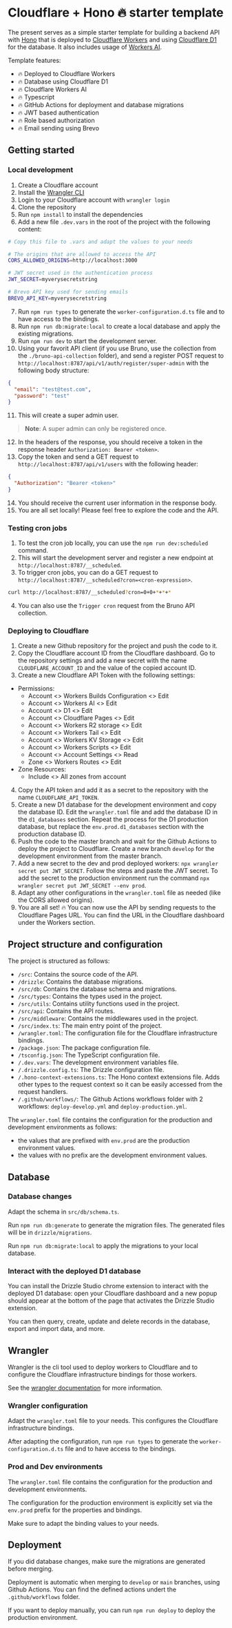 # Cloudflare + Hono 🔥 starter template

The present serves as a simple starter template for building a backend API with [Hono](https://hono.dev/) that is deployed to [Cloudflare Workers](https://workers.cloudflare.com/) and using [Cloudflare D1](https://developers.cloudflare.com/d1/) for the database. It also includes usage of [Workers AI](https://developers.cloudflare.com/workers-ai/).

Template features:

- 🔥 Deployed to Cloudflare Workers
- 🔥 Database using Cloudflare D1
- 🔥 Cloudflare Workers AI
- 🔥 Typescript
- 🔥 GitHub Actions for deployment and database migrations
- 🔥 JWT based authentication
- 🔥 Role based authorization
- 🔥 Email sending using Brevo

## Getting started

### Local development

1. Create a Cloudflare account
2. Install the [Wrangler CLI](https://developers.cloudflare.com/workers/wrangler/install-and-update/)
3. Login to your Cloudflare account with `wrangler login`
4. Clone the repository
5. Run `npm install` to install the dependencies
6. Add a new file `.dev.vars` in the root of the project with the following content:

```bash
# Copy this file to .vars and adapt the values to your needs

# The origins that are allowed to access the API
CORS_ALLOWED_ORIGINS=http://localhost:3000

# JWT secret used in the authentication process
JWT_SECRET=myverysecretstring

# Brevo API key used for sending emails
BREVO_API_KEY=myverysecretstring
```

7. Run `npm run types` to generate the `worker-configuration.d.ts` file and to have access to the bindings.
8. Run `npm run db:migrate:local` to create a local database and apply the existing migrations.
9. Run `npm run dev` to start the development server.
10. Using your favorit API client (if you use Bruno, use the collection from the `./bruno-api-collection` folder), and send a register POST request to `http://localhost:8787/api/v1/auth/register/super-admin` with the following body structure:

```json
{
  "email": "test@test.com",
  "password": "test"
}
```

11. This will create a super admin user. 

> **Note**: A super admin can only be registered once.

12. In the headers of the response, you should receive a token in the response header `Authorization: Bearer <token>`.
13. Copy the token and send a GET request to `http://localhost:8787/api/v1/users` with the following header:

```json
{
  "Authorization": "Bearer <token>"
}
```

14. You should receive the current user information in the response body.
15. You are all set locally! Please feel free to explore the code and the API.

### Testing cron jobs

1. To test the cron job locally, you can use the `npm run dev:scheduled` command.
2. This will start the development server and register a new endpoint at `http://localhost:8787/__scheduled`.
3. To trigger cron jobs, you can do a GET request to `http://localhost:8787/__scheduled?cron=<cron-expression>`.

```bash
curl http://localhost:8787/__scheduled?cron=0+0+*+*+*
```

4. You can also use the `Trigger cron` request from the Bruno API collection.


### Deploying to Cloudflare

1. Create a new Github repository for the project and push the code to it.
2. Copy the Cloudflare account ID from the Cloudflare dashboard. Go to the repository settings and add a new secret with the name `CLOUDFLARE_ACCOUNT_ID` and the value of the copied account ID.
3. Create a new Cloudflare API Token with the following settings:
- Permissions:
    - Account <> Workers Builds Configuration <> Edit
    - Account <> Workers AI <> Edit
    - Account <> D1 <> Edit
    - Account <> Cloudflare Pages <> Edit
    - Account <> Workers R2 storage <> Edit
    - Account <> Workers Tail <> Edit
    - Account <> Workers KV Storage <> Edit
    - Account <> Workers Scripts <> Edit
    - Account <> Account Settings <> Read
    - Zone <> Workers Routes <> Edit
- Zone Resources:
    - Include <> All zones from account

4. Copy the API token and add it as a secret to the repository with the name `CLOUDFLARE_API_TOKEN`.
5. Create a new D1 database for the development environment and copy the database ID. Edit the `wrangler.toml` file and add the database ID in the `d1_databases` section. Repeat the process for the D1 production database, but replace the `env.prod.d1_databases` section with the production database ID.
6. Push the code to the master branch and wait for the Github Actions to deploy the project to Cloudflare. Create a new branch `develop` for the development environment from the master branch.
7. Add a new secret to the dev and prod deployed workers: `npx wrangler secret put JWT_SECRET`. Follow the steps and paste the JWT secret. To add the secret to the production environment run the command `npx wrangler secret put JWT_SECRET --env prod`.
8. Adapt any other configurations in the `wrangler.toml` file as needed (like the CORS allowed origins).
9. You are all set! 🔥 You can now use the API by sending requests to the Cloudflare Pages URL. You can find the URL in the Cloudflare dashboard under the Workers section.

## Project structure and configuration

The project is structured as follows:
- `/src`: Contains the source code of the API.
- `/drizzle`: Contains the database migrations.
- `/src/db`: Contains the database schema and migrations.
- `/src/types`: Contains the types used in the project.
- `/src/utils`: Contains utility functions used in the project.
- `/src/api`: Contains the API routes.
- `/src/middleware`: Contains the middlewares used in the project.
- `/src/index.ts`: The main entry point of the project.
- `/wrangler.toml`: The configuration file for the Cloudflare infrastructure bindings.
- `/package.json`: The package configuration file.
- `/tsconfig.json`: The TypeScript configuration file.
- `/.dev.vars`: The development environment variables file.
- `/.drizzle.config.ts`: The Drizzle configuration file.
- `/.hono-context-extensions.ts`: The Hono context extensions file. Adds other types to the request context so it can be easily accessed from the request handlers.
- `/.github/workflows/`: The Github Actions workflows folder with 2 workflows: `deploy-develop.yml` and `deploy-production.yml`.

The `wrangler.toml` file contains the configuration for the production and development environments as follows:

- the values that are prefixed with `env.prod` are the production environment values.
- the values with no prefix are the development environment values.

## Database

### Database changes

Adapt the schema in `src/db/schema.ts`.

Run `npm run db:generate` to generate the migration files. The generated files will be in `drizzle/migrations`.

Run `npm run db:migrate:local` to apply the migrations to your local database.

### Interact with the deployed D1 database

You can install the Drizzle Studio chrome extension to interact with the deployed D1 database: open your Cloudflare dashboard and a new popup should appear at the bottom of the page that activates the Drizzle Studio extension.

You can then query, create, update and delete records in the database, export and import data, and more.

## Wrangler

Wrangler is the cli tool used to deploy workers to Cloudflare and to configure the Cloudflare infrastructure bindings for those workers.

See the [wrangler documentation](https://developers.cloudflare.com/workers/wrangler) for more information.

### Wrangler configuration

Adapt the `wrangler.toml` file to your needs. This configures the Cloudflare infrastructure bindings.

After adapting the configuration, run `npm run types` to generate the `worker-configuration.d.ts` file and to have access to the bindings.

### Prod and Dev environments

The `wrangler.toml` file contains the configuration for the production and development environments.

The configuration for the production environment is explicitly set via the `env.prod` prefix for the properties and bindings.

Make sure to adapt the binding values to your needs.

## Deployment

If you did database changes, make sure the migrations are generated before merging.

Deployment is automatic when merging to `develop` or `main` branches, using Github Actions. 
You can find the defined actions undert the `.github/workflows` folder.

If you want to deploy manually, you can run `npm run deploy` to deploy the production environment.